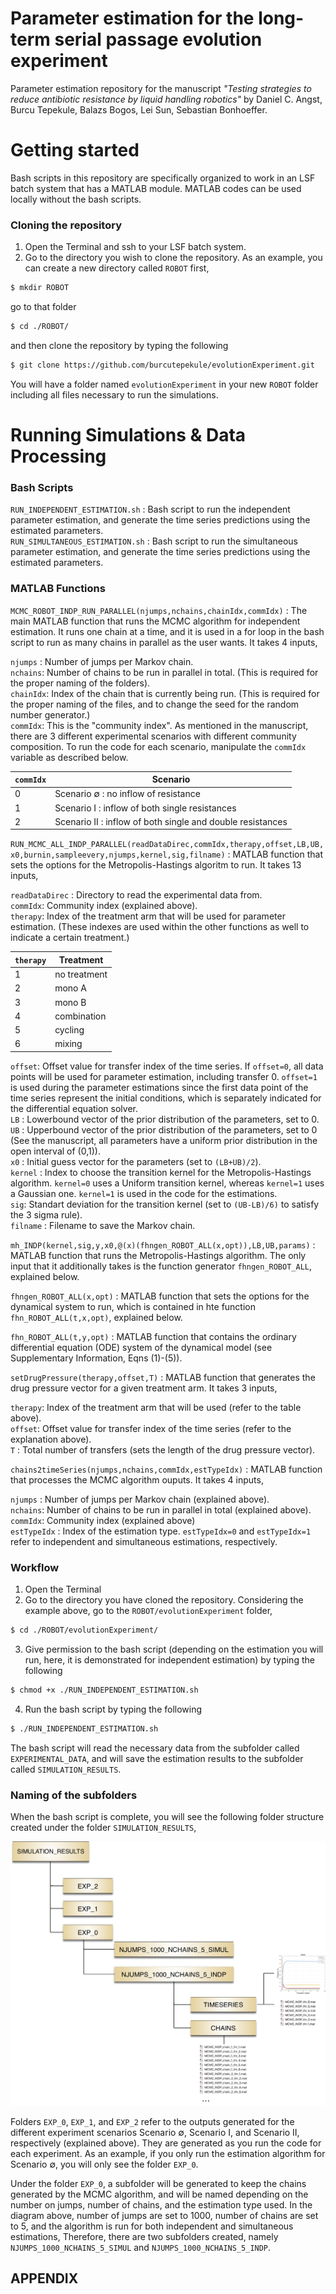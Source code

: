 # Parameter estimation for the long-term serial passage evolution experiment
Parameter estimation repository for the manuscript _"Testing strategies to reduce antibiotic resistance by liquid handling robotics"_  by Daniel C. Angst, Burcu Tepekule, Balazs Bogos, Lei Sun, Sebastian Bonhoeffer.

# Getting started

Bash scripts in this repository are specifically organized to work in an LSF batch system that has a MATLAB module. MATLAB codes can be used locally without the bash scripts. 

### Cloning the repository
1) Open the Terminal and ssh to your LSF batch system.
2) Go to the directory you wish to clone the repository. As an example, you can create a new directory called ``ROBOT``  first,

```sh 
$ mkdir ROBOT
```

go to that folder

```sh 
$ cd ./ROBOT/
```

and then clone the repository by typing the following

```sh 
$ git clone https://github.com/burcutepekule/evolutionExperiment.git
```
You will have a folder named ``evolutionExperiment`` in your new ``ROBOT`` folder including all files necessary to run the simulations.

# Running Simulations & Data Processing
### Bash Scripts

``RUN_INDEPENDENT_ESTIMATION.sh`` :  Bash script to run the independent parameter estimation, and generate the time series predictions using the estimated parameters.<br/>
``RUN_SIMULTANEOUS_ESTIMATION.sh`` : Bash script to run the simultaneous parameter estimation, and generate the time series predictions using the estimated parameters.

### MATLAB Functions

``MCMC_ROBOT_INDP_RUN_PARALLEL(njumps,nchains,chainIdx,commIdx)`` :  The main MATLAB function that runs the MCMC algorithm for independent estimation. It runs one chain at a time, and it is used in a for loop in the bash script to run as many chains in parallel as the user wants. It takes 4 inputs, 

``njumps`` : Number of jumps per Markov chain.<br/>
``nchains``: Number of chains to be run in parallel in total. (This is required for the proper naming of the folders).<br/>
``chainIdx``: Index of the chain that is currently being run. (This is required for the proper naming of the files, and to change the seed for the random number generator.)<br/>
``commIdx``: This is the "community index". As mentioned in the manuscript, there are 3 different experimental scenarios with different community composition. To run the code for each scenario, manipulate the ``commIdx`` variable as described below. 

| ``commIdx``   | Scenario | 
| ------------- |-------------| 
| 0 | Scenario ∅ : no inflow of resistance | 
| 1 | Scenario I : inflow of both single resistances | 
| 2 | Scenario II : inflow of both single and double resistances | 

``RUN_MCMC_ALL_INDP_PARALLEL(readDataDirec,commIdx,therapy,offset,LB,UB,x0,burnin,sampleevery,njumps,kernel,sig,filname)`` : MATLAB function that sets the options for the Metropolis-Hastings algoritm to run. It takes 13 inputs, 

``readDataDirec`` : Directory to read the experimental data from. <br/>
``commIdx``: Community index (explained above). <br/>
``therapy``: Index of the treatment arm that will be used for parameter estimation. (These indexes are used within the other functions as well to indicate a certain treatment.) <br/>


| ``therapy``   | Treatment | 
| ------------- |-------------| 
| 1 | no treatment | 
| 2 | mono A | 
| 3 | mono B | 
| 4 | combination | 
| 5 | cycling | 
| 6 | mixing | 


``offset``: Offset value for transfer index of the time series. If ``offset=0``, all data points will be used for parameter estimation, including transfer 0. ``offset=1`` is used during the parameter estimations since the first data point of the time series represent the initial conditions, which is separately indicated for the differential equation solver. <br/>
``LB`` : Lowerbound vector of the prior distribution of the parameters, set to 0.<br/>
``UB`` : Upperbound vector of the prior distribution of the parameters, set to 0 (See the manuscript, all parameters have a uniform prior distribution in the open interval of (0,1)).<br/>
``x0`` : Initial guess vector for the parameters (set to ``(LB+UB)/2``).<br/>
``kernel`` : Index to choose the transition kernel for the Metropolis-Hastings algorithm. ``kernel=0`` uses a Uniform transition kernel, whereas ``kernel=1`` uses a Gaussian one. ``kernel=1`` is used in the code for the estimations. <br/>
``sig``: Standart deviation for the transition kernel (set to ``(UB-LB)/6)`` to satisfy the 3 sigma rule). <br/>
``filname`` : Filename to save the Markov chain. 

``mh_INDP(kernel,sig,y,x0,@(x)(fhngen_ROBOT_ALL(x,opt)),LB,UB,params)`` : MATLAB function that runs the Metropolis-Hastings algorithm. The only input that it additionally takes is the function generator ``fhngen_ROBOT_ALL``, explained below. 

``fhngen_ROBOT_ALL(x,opt)`` : MATLAB function that sets the options for the dynamical system to run, which is contained in hte function  ``fhn_ROBOT_ALL(t,x,opt)``, explained below.

``fhn_ROBOT_ALL(t,y,opt)`` : MATLAB function that contains the ordinary differential equation (ODE) system of the dynamical model (see Supplementary Information, Eqns (1)-(5)). 

``setDrugPressure(therapy,offset,T)`` : MATLAB function that generates the drug pressure vector for a given treatment arm.  It takes 3 inputs, 

``therapy``: Index of the treatment arm that will be used (refer to the table above). <br/>
``offset``: Offset value for transfer index of the time series (refer to the explanation above). <br/>
``T`` : Total number of transfers (sets the length of the drug pressure vector). 

``chains2timeSeries(njumps,nchains,commIdx,estTypeIdx)`` : MATLAB function that processes the MCMC algorithm ouputs. It takes 4 inputs, 

``njumps`` : Number of jumps per Markov chain (explained above).<br/>
``nchains``: Number of chains to be run in parallel in total (explained above). <br/>
``commIdx``: Community index (explained above) <br/>
``estTypeIdx`` : Index of the estimation type. ``estTypeIdx=0`` and ``estTypeIdx=1`` refer to independent and simultaneous estimations, respectively.

### Workflow

1) Open the Terminal
2) Go to the directory you have cloned the repository. Considering the example above, go to the ``ROBOT/evolutionExperiment`` folder,

```sh 
$ cd ./ROBOT/evolutionExperiment/
```
3) Give permission to the bash script (depending on the estimation you will run, here, it is demonstrated for independent estimation) by typing the following

```sh
$ chmod +x ./RUN_INDEPENDENT_ESTIMATION.sh
```

4) Run the bash script by typing the following 

```sh
$ ./RUN_INDEPENDENT_ESTIMATION.sh
```
The bash script will read the necessary data from the subfolder called ``EXPERIMENTAL_DATA``, and will save the estimation results to the subfolder called ``SIMULATION_RESULTS``. 

### Naming of the subfolders

When the bash script is complete, you will see the following folder structure created under the folder ``SIMULATION_RESULTS``, 

![Folder Structure](https://github.com/burcutepekule/evolutionExperiment/blob/master/FOLDER_STRUCTURE.png)

Folders ``EXP_0``, ``EXP_1``, and ``EXP_2`` refer to the outputs generated for the different experiment scenarios Scenario ∅, Scenario I, and Scenario II, respectively (explained above). They are generated as you run the code for each experiment. As an example, if you only run the estimation algorithm for Scenario ∅, you will only see the folder ``EXP_0``. 

Under the folder ``EXP_0``, a subfolder will be generated to keep the chains generated by the MCMC algorithm, and will be named depending on the number on jumps, number of chains, and the estimation type used. In the diagram above, number of jumps are set to 1000, number of chains are set to 5, and the algorithm is run for both independent and simultaneous estimations, Therefore, there are two subfolders created, namely ``NJUMPS_1000_NCHAINS_5_SIMUL`` and ``NJUMPS_1000_NCHAINS_5_INDP``. 



## APPENDIX

